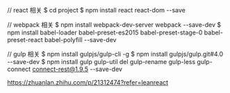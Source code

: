 // react 相关
$ cd project
$ npm install react react-dom --save

// webpack 相关
$ npm install webpack-dev-server webpack --save-dev
$ npm install babel-loader babel-preset-es2015 babel-preset-stage-0 babel-preset-react babel-polyfill --save-dev

// gulp 相关
$ npm install gulpjs/gulp-cli -g
$ npm install gulpjs/gulp.git#4.0 --save-dev
$ npm install gulp gulp-util del gulp-rename gulp-less gulp-connect connect-rest@1.9.5  --save-dev

https://zhuanlan.zhihu.com/p/21312474?refer=leanreact